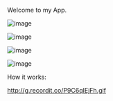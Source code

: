 Welcome to my App.

![image](https://user-images.githubusercontent.com/60344473/140970380-d1e1d0f5-4853-4903-b1a3-c8b670e8ae0e.png)

![image](https://user-images.githubusercontent.com/60344473/140970420-800f5816-7b49-4382-94ef-f4e5045653bf.png)

![image](https://user-images.githubusercontent.com/60344473/140970477-9a1997d5-8183-4a0e-8457-7fd5af31c327.png)

![image](https://user-images.githubusercontent.com/60344473/140970862-d47b4b1c-2384-49bb-ad68-fc1a94966f5f.png)

How it works:

http://g.recordit.co/P9C6qIEjFh.gif

